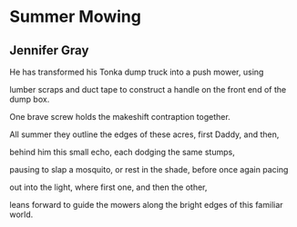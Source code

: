 # Summer Mowing
## Jennifer Gray
He has transformed
his Tonka dump truck
into a push mower, using

lumber scraps and duct tape
to construct a handle
on the front end of the dump box.

One brave screw
holds the makeshift
contraption together.

All summer they outline
the edges of these acres,
first Daddy, and then,

behind him
this small echo, each
dodging the same stumps,

pausing to slap a mosquito,
or rest in the shade,
before once again pacing

out into the light,
where first one,
and then the other,

leans forward to guide the mowers
along the bright edges
of this familiar world.